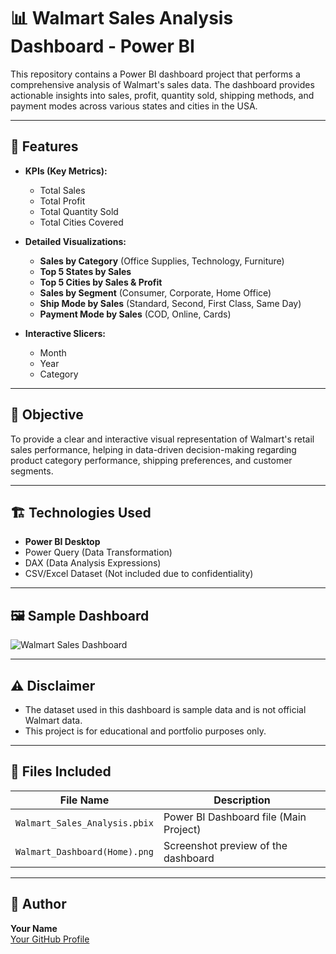 # 📊 Walmart Sales Analysis Dashboard - Power BI

This repository contains a Power BI dashboard project that performs a comprehensive analysis of Walmart's sales data. The dashboard provides actionable insights into sales, profit, quantity sold, shipping methods, and payment modes across various states and cities in the USA.

---

## 🚀 Features

- **KPIs (Key Metrics):**
  - Total Sales
  - Total Profit
  - Total Quantity Sold
  - Total Cities Covered

- **Detailed Visualizations:**
  - **Sales by Category** (Office Supplies, Technology, Furniture)
  - **Top 5 States by Sales**
  - **Top 5 Cities by Sales & Profit**
  - **Sales by Segment** (Consumer, Corporate, Home Office)
  - **Ship Mode by Sales** (Standard, Second, First Class, Same Day)
  - **Payment Mode by Sales** (COD, Online, Cards)

- **Interactive Slicers:**
  - Month
  - Year
  - Category

---

## 📌 Objective

To provide a clear and interactive visual representation of Walmart's retail sales performance, helping in data-driven decision-making regarding product category performance, shipping preferences, and customer segments.

---

## 🏗️ Technologies Used

- **Power BI Desktop**
- Power Query (Data Transformation)
- DAX (Data Analysis Expressions)
- CSV/Excel Dataset (Not included due to confidentiality)

---

## 🖼️ Sample Dashboard

![Walmart Sales Dashboard](Walmart_Dashboard(Home).png)

---

## ⚠️ Disclaimer

- The dataset used in this dashboard is sample data and is not official Walmart data.
- This project is for educational and portfolio purposes only.

---

## 📂 Files Included

| File Name                        | Description                          |
|---------------------------------|--------------------------------------|
| `Walmart_Sales_Analysis.pbix`     | Power BI Dashboard file (Main Project) |
| `Walmart_Dashboard(Home).png`     | Screenshot preview of the dashboard |

---

## 🔗 Author

**Your Name**  
[Your GitHub Profile](https://github.com/naveenkumar279)  


